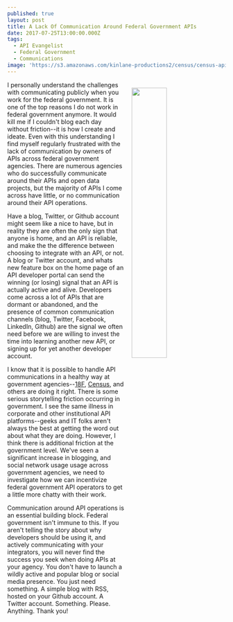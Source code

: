 ```yaml
---
published: true
layout: post
title: A Lack Of Communication Around Federal Government APIs
date: 2017-07-25T13:00:00.000Z
tags:
  - API Evangelist
  - Federal Government
  - Communications
image: 'https://s3.amazonaws.com/kinlane-productions2/census/census-api-updates.png'
---
```

<p><a href="https://www.census.gov/data/developers/updates.html"><img src="https://s3.amazonaws.com/kinlane-productions2/census/census-api-updates.png" align="right" width="40%" style="padding: 15px;" /></a></p>I personally understand the challenges with communicating publicly when you work for the federal government. It is one of the top reasons I do not work in federal government anymore. It would kill me if I couldn't blog each day without friction--it is how I create and ideate. Even with this understanding I find myself regularly frustrated with the lack of communication by owners of APIs across federal government agencies. There are numerous agencies who do successfully communicate around their APIs and open data projects, but the majority of APIs I come across have little, or no communication around their API operations.

Have a blog, Twitter, or Github account might seem like a nice to have, but in reality they are often the only sign that anyone is home, and an API is reliable, and make the the difference between choosing to integrate with an API, or not. A blog or Twitter account, and whats new feature box on the home page of an API developer portal can send the winning (or losing) signal that an API is actually active and alive. Developers come across a lot of APIs that are dormant or abandoned, and the presence of common communication channels (blog, Twitter, Facebook, LinkedIn, Github) are the signal we often need before we are willing to invest the time into learning another new API, or signing up for yet another developer account.

I know that it is possible to handle API communications in a healthy way at government agencies--[18F](https://18f.gsa.gov/blog/), [Census](https://www.census.gov/data/developers/updates.html), and others are doing it right. There is some serious storytelling friction occurring in government. I see the same illness in corporate and other institutional API platforms--geeks and IT folks aren't always the best at getting the word out about what they are doing. However, I think there is additional friction at the government level. We've seen a significant increase in blogging, and social network usage usage across government agencies, we need to investigate how we can incentivize federal government API operators to get a little more chatty with their work.

Communication around API operations is an essential building block. Federal government isn't immune to this. If you aren't telling the story about why developers should be using it, and actively communicating with your integrators, you will never find the success you seek when doing APIs at your agency. You don't have to launch a wildly active and popular blog or social media presence. You just need something. A simple blog with RSS, hosted on your Github account. A Twitter account. Something. Please. Anything. Thank you!
